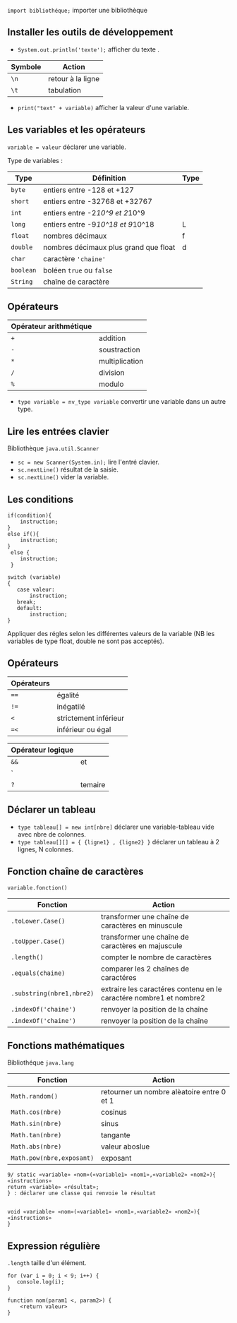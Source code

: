 `import bibliothéque;` importer une bibliothèque 

## Installer les outils de développement

* `System.out.println('texte');` afficher du texte . 

| Symbole | Action |
|---|---|
| `\n` | retour à la ligne | 
| `\t` | tabulation |

* `print("text" + variable)` afficher la valeur d'une variable.
 
 ## Les variables et les opérateurs

`variable = valeur` déclarer une variable. 

Type de variables :

| Type | Définition | Type |
|---|---|---|
| `byte` | entiers entre -128 et +127 | |
| `short` | entiers entre -32768 et +32767 | |
| `int` | entiers entre -2*10^9 et 2*10^9 | |
| `long` | entiers entre -9*10^18 et 9*10^18 | L |
| `float` |  nombres décimaux | f |
| `double` | nombres décimaux plus grand que float | d |
| `char` | caractère `'chaine'` | |
| `boolean` | boléen `true` ou `false` | |
| `String` | chaîne de caractère |

## Opérateurs

| Opérateur arithmétique | |
|---|---|
| `+` | addition |
| `-` | soustraction |
| `*` | multiplication |
| `/` | division |
| `%` | modulo |

* `type variable = nv_type variable` convertir une variable dans un autre type. 
						
## Lire les entrées clavier 

 Bibliothèque `java.util.Scanner` 

* `sc = new Scanner(System.in);` lire l'entré clavier.
* `sc.nextLine()` résultat de la saisie.
* `sc.nextLine()` vider la variable.

## Les conditions

```
if(condition){
	instruction;
}
else if(){
	instruction;
}
 else {
	instruction; 
 }
 ```
 
 ```
switch (variable)
{
	case valeur: 
		instruction;
	break;
	default:
		instruction;
}
```
Appliquer des régles selon les différentes valeurs de la variable (NB les variables de type float, double ne sont pas acceptés).

## Opérateurs
 
| Opérateurs | |
|---|---|
| `==` | égalité |
| `!=` | inégatilé |
| `<` | strictement inférieur |
| `=<` | inférieur ou égal |

| Opérateur logique | |
|---|---|
| `&&` | et|
| `||` | ou |
| `?` | temaire |

## Déclarer un tableau

* `type tableau[] = new int[nbre]` déclarer une variable-tableau vide avec nbre de colonnes.
* `type tableau[][] = { {ligne1} , {ligne2} }` déclarer un tableau à 2 lignes, N colonnes.

## Fonction chaîne de caractères
```
variable.fonction()
```

| Fonction | Action |
|---|---|
| `.toLower.Case()` | transformer une chaîne de caractères en minuscule |
| `.toUpper.Case()` | transformer une chaîne de caractères en majuscule |
| `.length()` | compter le nombre de caractères |
| `.equals(chaine)` | comparer les 2 chaînes de caractéres |
| `.substring(nbre1,nbre2)` | extraire les caractéres contenu en le caractére nombre1 et nombre2 |
| `.indexOf('chaine')` | renvoyer la position de la chaîne |
| `.indexOf('chaine')` | renvoyer la position de la chaîne |

## Fonctions mathématiques

Bibliothéque `java.lang`

| Fonction | Action |
|---|---|
| `Math.random()` | retourner un nombre alèatoire entre 0 et 1 |
| `Math.cos(nbre)` | cosinus |
| `Math.sin(nbre)` | sinus |
| `Math.tan(nbre)` | tangante |
| `Math.abs(nbre)` | valeur aboslue |
| `Math.pow(nbre,exposant)` | exposant |

```
9/ static «variable» «nom»(«variable1» «nom1»,«variable2» «nom2»){
«instructions»
return «variable» «résultat»;
} : déclarer une classe qui renvoie le résultat 


void «variable» «nom»(«variable1» «nom1»,«variable2» «nom2»){
«instructions»
}
```

## Expression régulière

`.length` taille d'un élément.

```
for (var i = 0; i < 9; i++) {
   console.log(i);
}
```

```
function nom(param1 <, param2>) {
	<return valeur>
}
```
